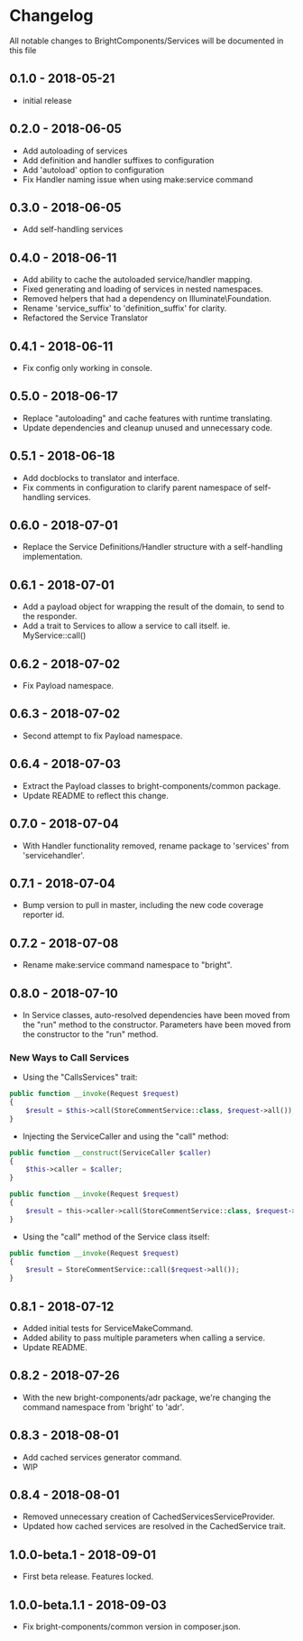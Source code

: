 # Changelog

All notable changes to BrightComponents/Services will be documented in this file

## 0.1.0 - 2018-05-21

- initial release

## 0.2.0 - 2018-06-05

- Add autoloading of services
- Add definition and handler suffixes to configuration
- Add 'autoload' option to configuration
- Fix Handler naming issue when using make:service command

## 0.3.0 - 2018-06-05

- Add self-handling services

## 0.4.0 - 2018-06-11

- Add ability to cache the autoloaded service/handler mapping.
- Fixed generating and loading of services in nested namespaces.
- Removed helpers that had a dependency on Illuminate\Foundation.
- Rename 'service_suffix' to 'definition_suffix' for clarity.
- Refactored the Service Translator

## 0.4.1 - 2018-06-11

- Fix config only working in console.

## 0.5.0 - 2018-06-17

- Replace "autoloading" and cache features with runtime translating.
- Update dependencies and cleanup unused and unnecessary code.

## 0.5.1 - 2018-06-18

- Add docblocks to translator and interface.
- Fix comments in configuration to clarify parent namespace of self-handling services.

## 0.6.0 - 2018-07-01

- Replace the Service Definitions/Handler structure with a self-handling implementation.

## 0.6.1 - 2018-07-01

- Add a payload object for wrapping the result of the domain, to send to the responder.
- Add a trait to Services to allow a service to call itself. ie. MyService::call()

## 0.6.2 - 2018-07-02

- Fix Payload namespace.

## 0.6.3 - 2018-07-02

- Second attempt to fix Payload namespace.

## 0.6.4 - 2018-07-03

- Extract the Payload classes to bright-components/common package.
- Update README to reflect this change.

## 0.7.0 - 2018-07-04

- With Handler functionality removed, rename package to 'services' from 'servicehandler'.

## 0.7.1 - 2018-07-04

- Bump version to pull in master, including the new code coverage reporter id.

## 0.7.2 - 2018-07-08

- Rename make:service command namespace to "bright".

## 0.8.0 - 2018-07-10

- In Service classes, auto-resolved dependencies have been moved from the "run" method to the constructor. Parameters have been moved from the constructor to the "run" method.

### New Ways to Call Services
- Using the "CallsServices" trait:
```php
public function __invoke(Request $request)
{
    $result = $this->call(StoreCommentService::class, $request->all());
}
```

- Injecting the ServiceCaller and using the "call" method:
```php
public function __construct(ServiceCaller $caller)
{
    $this->caller = $caller;
}

public function __invoke(Request $request)
{
    $result = this->caller->call(StoreCommentService::class, $request->all());
}
```

- Using the "call" method of the Service class itself:
```php
public function __invoke(Request $request)
{
    $result = StoreCommentService::call($request->all());
}
```

## 0.8.1 - 2018-07-12

- Added initial tests for ServiceMakeCommand.
- Added ability to pass multiple parameters when calling a service.
- Update README.

## 0.8.2 - 2018-07-26

- With the new bright-components/adr package, we're changing the command namespace from 'bright' to 'adr'.

## 0.8.3 - 2018-08-01

- Add cached services generator command.
- WIP

## 0.8.4 - 2018-08-01

- Removed unnecessary creation of CachedServicesServiceProvider.
- Updated how cached services are resolved in the CachedService trait.

## 1.0.0-beta.1 - 2018-09-01

- First beta release. Features locked.

## 1.0.0-beta.1.1 - 2018-09-03

- Fix bright-components/common version in composer.json.